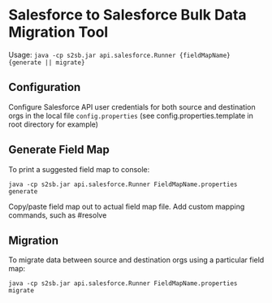 # Salesforce to Salesforce Bulk Data Migration Tool

Usage: `java -cp s2sb.jar api.salesforce.Runner {fieldMapName} {generate || migrate}`

## Configuration 

Configure Salesforce API user credentials for both source and destination orgs in the local file
`config.properties` (see config.properties.template in root directory for example)

## Generate Field Map 

To print a suggested field map to console:

`java -cp s2sb.jar api.salesforce.Runner FieldMapName.properties generate`

Copy/paste field map out to actual field map file.
Add custom mapping commands, such as #resolve

## Migration

To migrate data between source and destination orgs using a particular field map:

`java -cp s2sb.jar api.salesforce.Runner FieldMapName.properties migrate`
